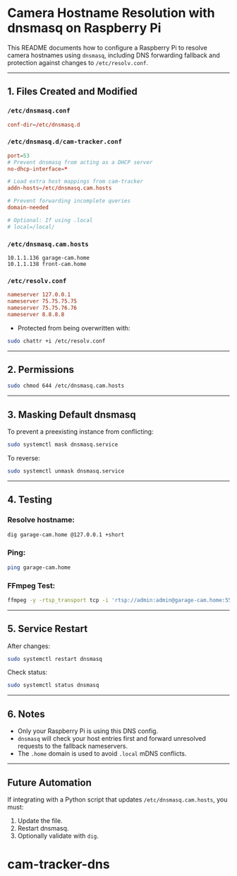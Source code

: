 # Camera Hostname Resolution with dnsmasq on Raspberry Pi

This README documents how to configure a Raspberry Pi to resolve camera hostnames using `dnsmasq`, including DNS forwarding fallback and protection against changes to `/etc/resolv.conf`.

---

## 1. Files Created and Modified

### `/etc/dnsmasq.conf`

```conf
conf-dir=/etc/dnsmasq.d
```

### `/etc/dnsmasq.d/cam-tracker.conf`

```conf
port=53
# Prevent dnsmasq from acting as a DHCP server
no-dhcp-interface=*

# Load extra host mappings from cam-tracker
addn-hosts=/etc/dnsmasq.cam.hosts

# Prevent forwarding incomplete queries
domain-needed

# Optional: If using .local
# local=/local/
```

### `/etc/dnsmasq.cam.hosts`

```hosts
10.1.1.136 garage-cam.home
10.1.1.138 front-cam.home
```

### `/etc/resolv.conf`

```conf
nameserver 127.0.0.1
nameserver 75.75.75.75
nameserver 75.75.76.76
nameserver 8.8.8.8
```

* Protected from being overwritten with:

```bash
sudo chattr +i /etc/resolv.conf
```

---

## 2. Permissions

```bash
sudo chmod 644 /etc/dnsmasq.cam.hosts
```

---

## 3. Masking Default dnsmasq

To prevent a preexisting instance from conflicting:

```bash
sudo systemctl mask dnsmasq.service
```

To reverse:

```bash
sudo systemctl unmask dnsmasq.service
```

---

## 4. Testing

### Resolve hostname:

```bash
dig garage-cam.home @127.0.0.1 +short
```

### Ping:

```bash
ping garage-cam.home
```

### FFmpeg Test:

```bash
ffmpeg -y -rtsp_transport tcp -i 'rtsp://admin:admin@garage-cam.home:554/cam/realmonitor?channel=1&subtype=0' -frames:v 1 snapshot_test.jpg
```

---

## 5. Service Restart

After changes:

```bash
sudo systemctl restart dnsmasq
```

Check status:

```bash
sudo systemctl status dnsmasq
```

---

## 6. Notes

* Only your Raspberry Pi is using this DNS config.
* `dnsmasq` will check your host entries first and forward unresolved requests to the fallback nameservers.
* The `.home` domain is used to avoid `.local` mDNS conflicts.

---

## Future Automation

If integrating with a Python script that updates `/etc/dnsmasq.cam.hosts`, you must:

1. Update the file.
2. Restart dnsmasq.
3. Optionally validate with `dig`.
# cam-tracker-dns
